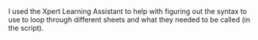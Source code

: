 I used the Xpert Learning Assistant to help with figuring out the syntax to use to loop through different sheets and what they needed to be called (in the script).
